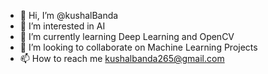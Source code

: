- 👋 Hi, I’m @kushalBanda
- 👀 I’m interested in AI
- 🌱 I’m currently learning Deep Learning and OpenCV
- 💞️ I’m looking to collaborate on Machine Learning Projects 
- 📫 How to reach me kushalbanda265@gmail.com

<!---
kushalBanda/kushalBanda is a ✨ special ✨ repository because its `README.md` (this file) appears on your GitHub profile.
You can click the Preview link to take a look at your changes.
--->
